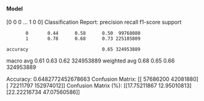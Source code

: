 #### Model
[0 0 0 ... 1 0 0]
Classification Report:
              precision    recall  f1-score   support

           0       0.44      0.58      0.50  99768080
           1       0.78      0.68      0.73 225185809

    accuracy                           0.65 324953889
   macro avg       0.61      0.63      0.62 324953889
weighted avg       0.68      0.65      0.66 324953889

Accuracy: 0.6482772452678663
Confusion Matrix:
[[ 57686200  42081880]
 [ 72211797 152974012]]
Confusion Matrix (%):
[[17.75211867 12.95010813]
 [22.22216734 47.07560586]]
